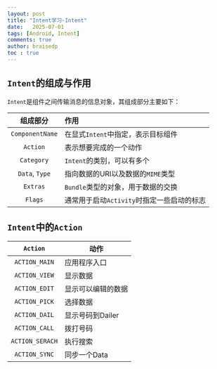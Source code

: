 ```yaml
---
layout: post
title: "Intent学习-Intent"
date:   2025-07-01
tags: [Android, Intent]
comments: true
author: braisedp
toc : true
---
```


<!-- more -->

## `Intent`的组成与作用

`Intent`是组件之间传输消息的信息对象，其组成部分主要如下：

|组成部分|作用|
|:-:|:-|
|`ComponentName`|在显式`Intent`中指定，表示目标组件|
|`Action`|表示想要完成的一个动作|
|`Category`|`Intent`的类别，可以有多个|
|`Data`, `Type`|指向数据的URI以及数据的`MIME`类型|
|`Extras`|`Bundle`类型的对象，用于数据的交换|
|`Flags`|通常用于启动`Activity`时指定一些启动的标志|

## `Intent`中的`Action`
|`Action`|动作|
|:-:|-|
|`ACTION_MAIN`|应用程序入口|
|`ACTION_VIEW`|显示数据|
|`ACTION_EDIT`|显示可以编辑的数据|
|`ACTION_PICK`|选择数据|
|`ACTION_DAIL`|显示号码到Dailer|
|`ACTION_CALL`|拨打号码|
|`ACTION_SERACH`|执行搜索|
|`ACTION_SYNC`|同步一个Data|


